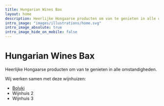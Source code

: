 ```yaml
---
title: Hungarian Wines Bax
layout: home
description: Heerlijke Hongaarse producten om van te genieten in alle omstandigheden.
intro_image: "images/illustrations/home.svg"
intro_image_absolute: true
intro_image_hide_on_mobile: false
---
```


# Hungarian Wines Bax

Heerlijke Hongaarse producten om van te genieten in alle omstandigheden.

Wij werken samen met deze wijnhuizen:
- [Bolyki](/services/)
- Wijnhuis 2
- Wijnhuis 3
